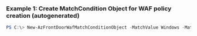 ### Example 1: Create MatchCondition Object for WAF policy creation (autogenerated)
```powershell
PS C:\> New-AzFrontDoorWafMatchConditionObject -MatchValue Windows -MatchVariable RequestHeader -NegateCondition False -OperatorProperty Contains
```

